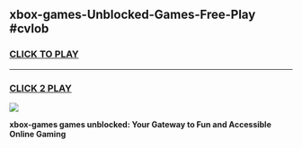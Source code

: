 
## xbox-games-Unblocked-Games-Free-Play #cvlob
<h3>
<a href="https://us.freeplayer.one?title=xbox-games&ref=9M">CLICK TO PLAY</a></h3>
<hr>

<h3>
<a href="https://us.freeplayer.one?title=xbox-games&ref=9M">CLICK 2 PLAY</a>
  
</h3>

<a href="https://us.freeplayer.one?title=xbox-games&ref=9M"><img src="https://clearcache.store/games.png"></a>


**xbox-games games unblocked: Your Gateway to Fun and Accessible Online Gaming**
